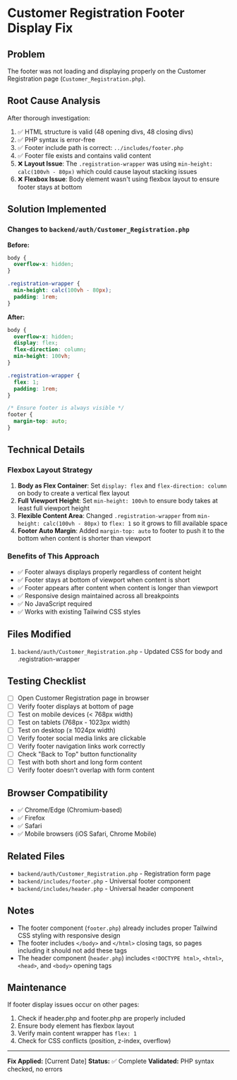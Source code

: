 # Customer Registration Footer Display Fix

## Problem
The footer was not loading and displaying properly on the Customer Registration page (`Customer_Registration.php`).

## Root Cause Analysis
After thorough investigation:
1. ✅ HTML structure is valid (48 opening divs, 48 closing divs)
2. ✅ PHP syntax is error-free
3. ✅ Footer include path is correct: `../includes/footer.php`
4. ✅ Footer file exists and contains valid content
5. ❌ **Layout Issue**: The `.registration-wrapper` was using `min-height: calc(100vh - 80px)` which could cause layout stacking issues
6. ❌ **Flexbox Issue**: Body element wasn't using flexbox layout to ensure footer stays at bottom

## Solution Implemented

### Changes to `backend/auth/Customer_Registration.php`

**Before:**
```css
body {
  overflow-x: hidden;
}

.registration-wrapper {
  min-height: calc(100vh - 80px);
  padding: 1rem;
}
```

**After:**
```css
body {
  overflow-x: hidden;
  display: flex;
  flex-direction: column;
  min-height: 100vh;
}

.registration-wrapper {
  flex: 1;
  padding: 1rem;
}

/* Ensure footer is always visible */
footer {
  margin-top: auto;
}
```

## Technical Details

### Flexbox Layout Strategy
1. **Body as Flex Container**: Set `display: flex` and `flex-direction: column` on body to create a vertical flex layout
2. **Full Viewport Height**: Set `min-height: 100vh` to ensure body takes at least full viewport height
3. **Flexible Content Area**: Changed `.registration-wrapper` from `min-height: calc(100vh - 80px)` to `flex: 1` so it grows to fill available space
4. **Footer Auto Margin**: Added `margin-top: auto` to footer to push it to the bottom when content is shorter than viewport

### Benefits of This Approach
- ✅ Footer always displays properly regardless of content height
- ✅ Footer stays at bottom of viewport when content is short
- ✅ Footer appears after content when content is longer than viewport
- ✅ Responsive design maintained across all breakpoints
- ✅ No JavaScript required
- ✅ Works with existing Tailwind CSS styles

## Files Modified
1. `backend/auth/Customer_Registration.php` - Updated CSS for body and .registration-wrapper

## Testing Checklist
- [ ] Open Customer Registration page in browser
- [ ] Verify footer displays at bottom of page
- [ ] Test on mobile devices (< 768px width)
- [ ] Test on tablets (768px - 1023px width)
- [ ] Test on desktop (≥ 1024px width)
- [ ] Verify footer social media links are clickable
- [ ] Verify footer navigation links work correctly
- [ ] Check "Back to Top" button functionality
- [ ] Test with both short and long form content
- [ ] Verify footer doesn't overlap with form content

## Browser Compatibility
- ✅ Chrome/Edge (Chromium-based)
- ✅ Firefox
- ✅ Safari
- ✅ Mobile browsers (iOS Safari, Chrome Mobile)

## Related Files
- `backend/auth/Customer_Registration.php` - Registration form page
- `backend/includes/footer.php` - Universal footer component
- `backend/includes/header.php` - Universal header component

## Notes
- The footer component (`footer.php`) already includes proper Tailwind CSS styling with responsive design
- The footer includes `</body>` and `</html>` closing tags, so pages including it should not add these tags
- The header component (`header.php`) includes `<!DOCTYPE html>`, `<html>`, `<head>`, and `<body>` opening tags

## Maintenance
If footer display issues occur on other pages:
1. Check if header.php and footer.php are properly included
2. Ensure body element has flexbox layout
3. Verify main content wrapper has `flex: 1`
4. Check for CSS conflicts (position, z-index, overflow)

---

**Fix Applied:** [Current Date]
**Status:** ✅ Complete
**Validated:** PHP syntax checked, no errors
